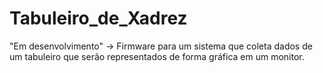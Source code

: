 # Tabuleiro_de_Xadrez

"Em desenvolvimento" -> Firmware para um sistema que coleta dados de um tabuleiro que serão representados de forma gráfica em um monitor.
